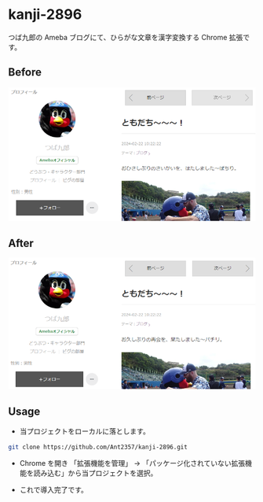 # kanji-2896
つば九郎の Ameba ブログにて、ひらがな文章を漢字変換する Chrome 拡張です。

## Before
![拡張適用前](./assets/imgs/examples/before.png "拡張適用前")

## After
![拡張適用後](./assets/imgs/examples/after.png "拡張適用後")

## Usage

* 当プロジェクトをローカルに落とします。
```bash
git clone https://github.com/Ant2357/kanji-2896.git
```

* Chrome を開き 「拡張機能を管理」 -> 「パッケージ化されていない拡張機能を読み込む」から当プロジェクトを選択。

* これで導入完了です。
